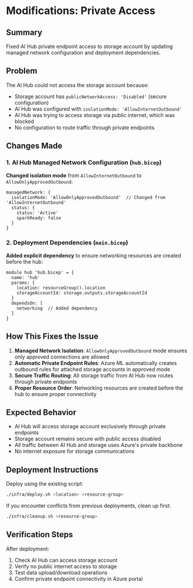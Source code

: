 # Modifications: Private Access

## Summary
Fixed AI Hub private endpoint access to storage account by updating managed network configuration and deployment dependencies.

## Problem
The AI Hub could not access the storage account because:
- Storage account has `publicNetworkAccess: 'Disabled'` (secure configuration)
- AI Hub was configured with `isolationMode: 'AllowInternetOutbound'`
- AI Hub was trying to access storage via public internet, which was blocked
- No configuration to route traffic through private endpoints

## Changes Made

### 1. AI Hub Managed Network Configuration (`hub.bicep`)
**Changed isolation mode** from `AllowInternetOutbound` to `AllowOnlyApprovedOutbound`:

```bicep
managedNetwork: {
  isolationMode: 'AllowOnlyApprovedOutbound'  // Changed from 'AllowInternetOutbound'
  status: {
    status: 'Active'
    sparkReady: false
  }
}
```

### 2. Deployment Dependencies (`main.bicep`)
**Added explicit dependency** to ensure networking resources are created before the hub:

```bicep
module hub 'hub.bicep' = {
  name: 'hub'
  params: {
    location: resourceGroup().location
    storageAccountId: storage.outputs.storageAccountId
  }
  dependsOn: [
    networking  // Added dependency
  ]
}
```

## How This Fixes the Issue

1. **Managed Network Isolation**: `AllowOnlyApprovedOutbound` mode ensures only approved connections are allowed
2. **Automatic Private Endpoint Rules**: Azure ML automatically creates outbound rules for attached storage accounts in approved mode
3. **Secure Traffic Routing**: All storage traffic from AI Hub now routes through private endpoints
4. **Proper Resource Order**: Networking resources are created before the hub to ensure proper connectivity

## Expected Behavior
- AI Hub will access storage account exclusively through private endpoints
- Storage account remains secure with public access disabled
- All traffic between AI Hub and storage uses Azure's private backbone
- No internet exposure for storage communications

## Deployment Instructions
Deploy using the existing script:
```bash
./infra/deploy.sh <location> <resource-group>
```

If you encounter conflicts from previous deployments, clean up first:
```bash
./infra/cleanup.sh <resource-group>
```

## Verification Steps
After deployment:
1. Check AI Hub can access storage account
2. Verify no public internet access to storage
3. Test data upload/download operations
4. Confirm private endpoint connectivity in Azure portal
